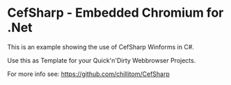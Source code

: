 # CefSharp - Embedded Chromium for .Net

This is an example showing the use of CefSharp Winforms in C#.

Use this as Template for your Quick'n'Dirty Webbrowser Projects.

For more info see:
https://github.com/chillitom/CefSharp
